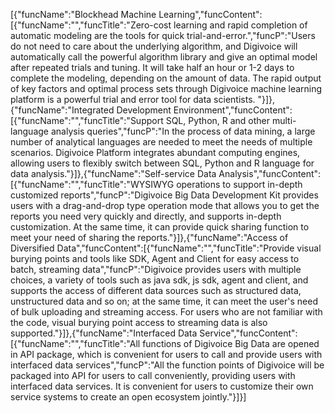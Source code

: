 [{"funcName":"Blockhead Machine Learning","funcContent":[{"funcName":"","funcTitle":"Zero-cost learning and rapid completion of automatic modeling are the tools for quick trial-and-error.","funcP":"Users do not need to care about the underlying algorithm, and Digivoice will automatically call the powerful algorithm library and give an optimal model after repeated trials and tuning. It will take half an hour or 1-2 days to complete the modeling, depending on the amount of data. The rapid output of key factors and optimal process sets through Digivoice machine learning platform is a powerful trial and error tool for data scientists. "}]},{"funcName":"Integrated Development Environment","funcContent":[{"funcName":"","funcTitle":"Support SQL, Python, R and other multi-language analysis queries","funcP":"In the process of data mining, a large number of analytical languages are needed to meet the needs of multiple scenarios. Digivoice Platform integrates abundant computing engines, allowing users to flexibly switch between SQL, Python and R language for data analysis."}]},{"funcName":"Self-service Data Analysis","funcContent":[{"funcName":"","funcTitle":"WYSIWYG operations to support in-depth customized reports","funcP":"Digivoice Big Data Development Kit provides users with a drag-and-drop type operation mode that allows you to get the reports you need very quickly and directly, and supports in-depth customization. At the same time, it can provide quick sharing function to meet your need of sharing the reports."}]},{"funcName":"Access of Diversified Data","funcContent":[{"funcName":"","funcTitle":"Provide visual burying points and tools like SDK, Agent and Client for easy access to batch, streaming data","funcP":"Digivoice provides users with multiple choices, a variety of tools such as java sdk, js sdk, agent and client, and supports the access of different data sources such as structured data, unstructured data and so on; at the same time, it can meet the user's need of bulk uploading and streaming access. For users who are not familiar with the code, visual burying point access to streaming data is also supported."}]},{"funcName":"Interfaced Data Service","funcContent":[{"funcName":"","funcTitle":"All functions of Digivoice Big Data are opened in API package, which is convenient for users to call and provide users with interfaced data services","funcP":"All the function points of Digivoice will be packaged into API for users to call conveniently, providing users with interfaced data services. It is convenient for users to customize their own service systems to create an open ecosystem jointly."}]}]